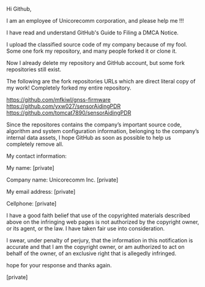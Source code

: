 Hi Github,

 

I am an employee of Unicorecomm corporation, and please help me !!!

 

I have read and understand GitHub's Guide to Filing a DMCA Notice.


I upload the classified source code of my company because of my fool.   
Some one fork my repository, and many people forked it or clone it.

Now I already delete my repository and GitHub account, but some fork repositories still exist.

 

The following are the fork repositories URLs which are direct literal copy of my work! Completely forked my entire repository.

https://github.com/mfkiwl/gnss-firmware  
https://github.com/yxw027/sensorAidingPDR  
https://github.com/tomcat7890/sensorAidingPDR
 

Since the repositores contains the company’s important source code, algorithm and system configuration information, belonging to the company’s internal data assets, I hope GitHub as soon as possible to help us completely remove all.

 

My contact information:

My name: [private]

Company name: Unicorecomm Inc. [private]

My email address: [private]

Cellphone: [private]

 

I have a good faith belief that use of the copyrighted materials described above on the infringing web pages is not authorized by the copyright owner, or its agent, or the law. I have taken fair use into consideration.

 

I swear, under penalty of perjury, that the information in this notification is accurate and that I am the copyright owner, or am authorized to act on behalf of the owner, of an exclusive right that is allegedly infringed.



hope for your response and thanks again.

[private]
